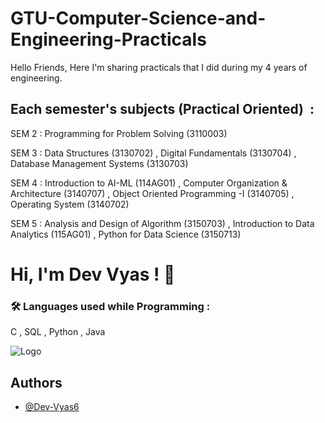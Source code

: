 # GTU-Computer-Science-and-Engineering-Practicals

Hello Friends, Here I'm sharing practicals that I did during my 4 years of engineering.


## Each semester's subjects (Practical Oriented)  :

SEM 2 : Programming for Problem Solving (3110003)

SEM 3 :  Data Structures (3130702) , Digital Fundamentals (3130704) , Database Management Systems (3130703)

SEM 4 : Introduction to AI-ML (114AG01) , Computer Organization & Architecture (3140707) , Object Oriented Programming -I (3140705) , Operating System (3140702)

SEM 5 : Analysis and Design of Algorithm (3150703) , Introduction to Data Analytics (115AG01) , Python for Data Science (3150713)


# Hi, I'm Dev Vyas ! 👋


### 🛠 Languages used while Programming :
C , SQL , Python , Java


![Logo](https://i.pinimg.com/originals/e4/26/70/e426702edf874b181aced1e2fa5c6cde.gif)


## Authors

- [@Dev-Vyas6](https://github.com/Dev-Vyas6)
